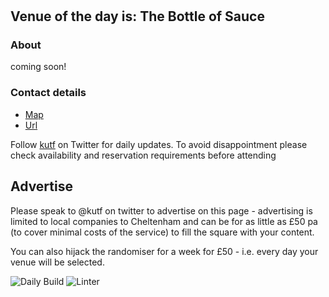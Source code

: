 #
<!-- lunch_item starts -->
## Venue of the day is: The Bottle of Sauce

### About

coming soon!

### Contact details

- [Map](https://www.google.com/maps/place/The%20Bottle%20of%20Sauce+Cheltenham/)
- [Url](https://dodopubs.com/locations/the-bottle-of-sauce/)

<!-- lunch_item ends -->


Follow [kutf](https://twitter.com/kutf) on Twitter for daily updates. To avoid disappointment please check availability and reservation requirements before attending

## Advertise

Please speak to @kutf on twitter to advertise on this page - advertising is limited to local companies to Cheltenham and can be for as little as £50 pa (to cover minimal costs of the service) to fill the square with your content.

You can also hijack the randomiser for a week for £50 - i.e. every day your venue will be selected.

![Daily Build](https://github.com/MatBenfield/lunch.thechels.uk/workflows/Daily%20Build/badge.svg)
![Linter](https://github.com/MatBenfield/lunch.thechels.uk/workflows/Linter/badge.svg)
